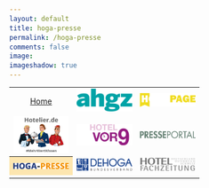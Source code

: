 ```yaml
---
layout: default
title: hoga-presse
permalink: /hoga-presse
comments: false
image:
imageshadow: true
---
```

<table style="width:100%; text-align:center">
  <tr>
    <td><a href="{{ site.baseurl }}/">Home</a></td>
    <td><a href="{{ site.baseurl }}/ahgz"><img src="assets/images/logo-ahgz.svg" title="Example Image Link" width="100" /></a></td>
    <td><a href="{{ site.baseurl }}/hogapage"><img src="assets/images/logo-hogapage.svg" title="Example Image Link" width="100" /></a></td>
  </tr>
  <tr>
    <td><a href="{{ site.baseurl }}/hotelier_de"><img src="assets/images/logo-hotelier.png" title="Example Image Link" width="100" /></a></td>
    <td><a href="{{ site.baseurl }}/Hotelvor9"><img src="assets/images/logo-hotelvor9.svg" title="Example Image Link" width="100" /></a></td>
    <td><a href="{{ site.baseurl }}/Presseportal-Hotellerie"><img src="assets/images/logo-presseportal.png" title="Example Image Link" width="100" /></a></td>
  </tr>
  <tr>
    <th style="background-color:rgba(251,187,33,0.35)"><a href="{{ site.baseurl }}/hoga-presse"><img src="assets/images/logo-Hoga-Presse.png" title="Example Image Link" width="100" /></a></th>
    <td><a href="{{ site.baseurl }}/dehoga-bundesverband"><img src="assets/images/logo-dehoga.png" title="Example Image Link" width="100" /></a></td>
    <td><a href="{{ site.baseurl }}/hotelfachzeitung"><img src="assets/images/logo-HFZ.png" title="Example Image Link" width="100" /></a></td>
  </tr>
  <tr>
    <td></td>
    <td></td>
    <td></td>
  </tr>
</table>

<rssapp-wall id="NTMq0uj4p27ANhcc"></rssapp-wall><script src="https://widget.rss.app/v1/wall.js" type="text/javascript" async></script>
